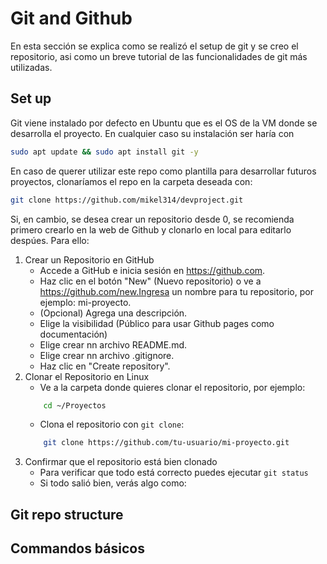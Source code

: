 # Git and Github

En esta sección se explica como se realizó el setup de git y se creo el repositorio, asi como un breve tutorial de las funcionalidades de git más utilizadas. 


## Set up
Git viene instalado por defecto en Ubuntu que es el OS de la VM donde se desarrolla el proyecto. En cualquier caso su instalación ser haría con 
```bash
sudo apt update && sudo apt install git -y
```

En caso de querer utilizar este repo como plantilla para desarrollar futuros proyectos, clonaríamos el repo en la carpeta deseada con:
```bash
git clone https://github.com/mikel314/devproject.git
```

Si, en cambio, se desea crear un repositorio desde 0, se recomienda primero crearlo en la web de Github y clonarlo en local para editarlo despúes. Para ello:

1. Crear un Repositorio en GitHub  
    * Accede a GitHub e inicia sesión en https://github.com.
    * Haz clic en el botón "New" (Nuevo repositorio) o ve a https://github.com/new.Ingresa un nombre para tu repositorio, por ejemplo: mi-proyecto.
    * (Opcional) Agrega una descripción.
    * Elige la visibilidad (Público para usar Github pages como documentación)
    * Elige crear nn archivo README.md.
    * Elige crear nn archivo .gitignore.
    * Haz clic en "Create repository".
2. Clonar el Repositorio en Linux
    * Ve a la carpeta donde quieres clonar el repositorio, por ejemplo:
    ```bash
        cd ~/Proyectos
    ```
    * Clona el repositorio con ``git clone``:
    ```bash
        git clone https://github.com/tu-usuario/mi-proyecto.git
    ```
3. Confirmar que el repositorio está bien clonado
    * Para verificar que todo está correcto puedes ejecutar ``git status``
    * Si todo salió bien, verás algo como:

## Git repo structure


## Commandos básicos




